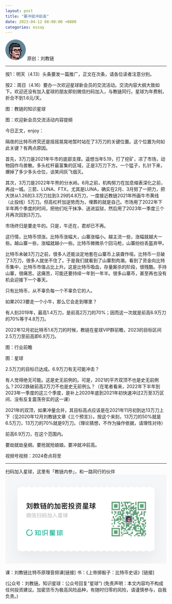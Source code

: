 ```yaml
---
layout: post
title: "要冲就冲前高"
date: 2023-04-12 08:00:00 +0800
categories: essay
---
```


![](/images/ordinal-1835811752116542.png)
原创：刘教链

* * *



按1：明天（4.13）头条要发一篇推广，正文在次条，请各位读者注意分别。

按2：周日（4.16）要办一次欢迎星球新会员的交流活动。交流内容大纲大致如下。欢迎还没有加入星球的朋友即刻微信扫码加入，与教链同行。星球为年费制，折合不到1.6元/天。

图：教链的知识星球

图：欢迎新会员交流活动内容提纲

今日正文，enjoy：


隔夜的比特币终究还是摇摇晃晃地暂时站在了3万刀的关键位置。这个位置为何如此关键？有两点原因。

首先，3万刀是2021年牛市的底部支撑。遥想当年5.19，打了挖矿，凉了市场，动物园作鸟兽散。多头杠杆最富集的区域，正是3万刀下方。一个猛子，扎针下来，爆掉了多少多头仓位，谈笑间灰飞烟灭。

其次，3万刀是2022年牛熊的分水岭。6月之前，机构努力在加息缩表深化之前，再战一城。三箭、LUNA、FTX，尤其是LUNA，确实在2月、3月努了一把力，把大饼从1.26的3.3万刀拉到3.29的4.8万刀，一度接近教链2021年所画牛市黄线（止投线）5万刀。但高杠杆加逆势而为，埋葬的就是自己。市场用了2022年下半年两个季度的时间，把他们吃干抹净、送进监狱，然后用了2023年一季度三个月再次回到3万刀。

市场终归是要走牛的。只是，牛还在，君却已不再。

这行情，比特币领涨。比特币涨幅大，山寨涨幅小。越主流一些，涨幅就越大一些。越山寨一些，涨幅就越小一些。比特币微微杀个回马枪，山寨纷纷丢盔弃甲。

比特币未破3万刀之前，很多人还能淡定地套在山寨币上装聋作哑。比特币一旦破了3万刀，很多人就坐不住了。于是我们就看到了山寨割肉潮。看到了资金向比特币集中，比特币市值占比上升。这是比特币吸血，存量厮杀的阶段，很残酷。手持山寨，很痛苦。这痛苦，可能还要持续一年到一年半。很多山寨币，甚至再也没有机会迎接下一个春天。

只有比特币，从不辜负每一个不辜负它的人。

如果2023要走一个小牛，那么它会走到哪里？

有人刻2019年，最高1.4万刀，是前高2万刀的70%；因而这一次就是前高6.9万刀的70%等于4.8万刀。

2022年12月初比特币1.6万刀的时候，教链在星球VIP群前瞻，2023的目标区间2.5万刀至前高即6.9万刀。

图：行业前瞻

图：星球

2.5万刀的目标已达成。6.9万刀有无可能冲击？

有人觉得绝无可能。这是史无前例的。可是，2021的平齐双顶不也是史无前例么？2022跌破前高2万刀不也是史无前例么？（在笔者看来，2022年下半年到2023年一季度的这三个季度，是补上2020年底到2021年初快速冲过2万至3万区间、没有反复震荡夯实的这一课）

2021年的双顶，如果冲量合并，其目标高点应该是在2021年11月初到达13万刀上下（见2020年12月刘教链文章《三个预言》）。按这个来刻，13万刀的50%就是6.5万刀，13万刀的70%就是9万刀。（理论猜想，不作为操作依据，请理性对待）

前高6.9万刀，在这个范围内。

要劫就劫皇纲。要抢就抢娘娘。要冲就冲前高。


视频号视频：2024奇点将至

* * *
扫码加入星球，这里有「教链内参」，和一路同行的伙伴
![](/images/xq-poster-new.png)

课：刘教链比特币原理音频课[链接]
书：《上帝掷骰子：比特币史话》[链接]

(公众号：刘教链。知识星球：公众号回复“星球”)
(免责声明：本文内容均不构成任何投资建议。加密货币为极高风险品种，有随时归零的风险，请谨慎参与，自我负责。)

